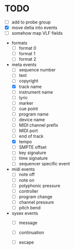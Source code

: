 # TODO

- [ ] add to probe group
- [x] move delta into events
- [ ] somehow map VLF fields

- formats
    - [ ] format 0
    - [ ] format 1
    - [ ] format 2

- meta events
    - [ ] sequence number
    - [ ] text
    - [ ] copyright
    - [x] track name 
    - [ ] instrument name
    - [ ] lyric
    - [ ] marker
    - [ ] cue point
    - [ ] program name
    - [ ] device name
    - [ ] MIDI channel prefix
    - [ ] MIDI port
    - [ ] end of track
    - [x] tempo
    - [ ] SMPTE offset
    - [ ] key signature
    - [ ] time signature
    - [ ] sequencer specific event

- midi events
    - [ ] note off
    - [ ] note on
    - [ ] polyphonic pressure
    - [ ] controller
    - [ ] program change
    - [ ] channel pressure
    - [ ] pitch bend

- sysex events
    - [ ] message
    - [ ] continuation
    - [ ] escape

